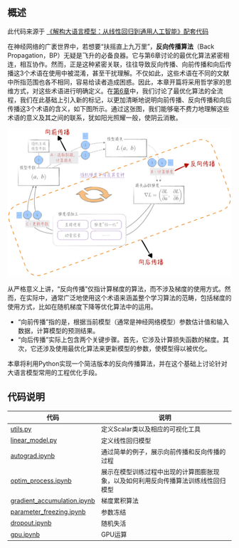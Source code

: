 ## 概述

此代码来源于 [《解构大语言模型：从线性回归到通用人工智能》配套代码](https://github.com/GenTang/regression2chatgpt/tree/zh/ch07_autograd)

在神经网络的广袤世界中，若想要“扶摇直上九万里”，**反向传播算法**（Back Propagation，BP）无疑是飞升的必备良器。它与第6章讨论的最优化算法紧密相连，相互协作。然而，正是这种紧密关联，往往导致反向传播、向前传播和向后传播这3个术语在使用中被混淆，甚至干扰理解。不仅如此，这些术语在不同的文献中所指范围也各不相同，容易给读者造成困惑。因此，本章开篇将采用哲学家的思维方式，对这些术语进行明确定义。在[第6章](../ch06_optimizer)中，我们讨论了最优化算法的全流程，我们在此基础上引入新的标记，以更加清晰地说明向前传播、反向传播和向后传播这3个术语的含义，如下图所示。通过这张图，我们能够毫不费力地理解这些术语的意义及其之间的联系，犹如阳光照耀一般，使阴云消散。

<p align="center">  
<img width="600" alt="autograd" src="autograd">
</p>

从严格意义上讲，“反向传播”仅指计算梯度的算法，而不涉及梯度的使用方式。然而，在实际中，通常广泛地使用这个术语来涵盖整个学习算法的范畴，包括梯度的使用方式，比如在随机梯度下降等优化算法中的运用。

* “向前传播”指的是，根据当前模型（通常是神经网络模型）参数估计值和输入数据，计算模型的预测结果。
* “向后传播”实际上包含两个关键步骤。首先，它涉及计算损失函数的梯度。其次，它还涉及使用最优化算法来更新模型的参数，使模型得以被优化。

本章将利用Python实现一个简洁版本的反向传播算法，并在这个基础上讨论针对大语言模型常用的工程优化手段。

## 代码说明

|代码|说明|
|---|---|
|[utils.py](utils.py)| 定义Scalar类以及相应的可视化工具 |
|[linear_model.py](linear_model.py)| 定义线性回归模型 |
|[autograd.ipynb](autograd.ipynb)| 通过简单的例子，展示向前传播和反向传播的过程 |
|[optim_process.ipynb](optim_process.ipynb)| 展示在模型训练过程中出现的计算图膨胀现象，以及如何利用反向传播算法训练线性回归模型 |
|[gradient_accumulation.ipynb](gradient_accumulation.ipynb)| 梯度累积算法 |
|[parameter_freezing.ipynb](parameter_freezing.ipynb)| 参数冻结 |
|[dropout.ipynb](dropout.ipynb)| 随机失活 |
|[gpu.ipynb](gpu.ipynb)| GPU运算 |




